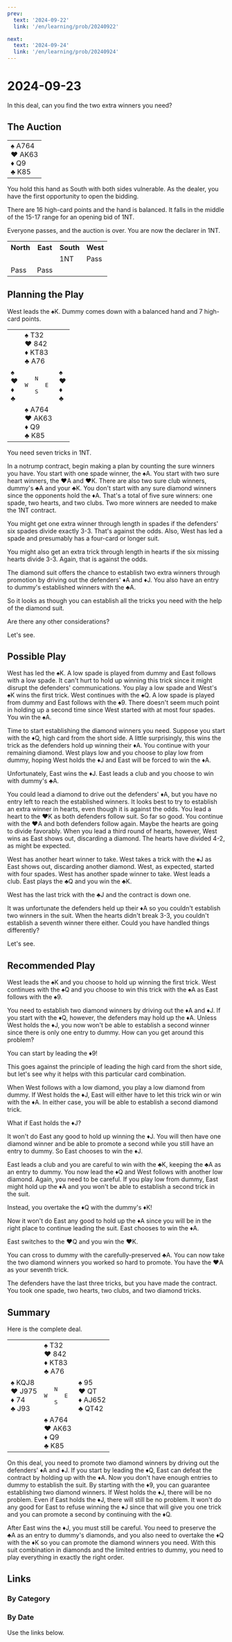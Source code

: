 ```yaml
---
prev:
  text: '2024-09-22'
  link: '/en/learning/prob/20240922'

next:
  text: '2024-09-24'
  link: '/en/learning/prob/20240924'
---
```


# 2024-09-23

In this deal, can you find the two extra winners you need?

<Badge type="warning" text="Play"/>

## The Auction

<table class="hand">
	<tr>
		<td>♠ A764<br>♥ AK63<br>♦ Q9<br>♣ K85</td>
	</tr>
</table>

You hold this hand as South with both sides vulnerable. As the dealer, you have the first opportunity to open the bidding.

There are 16 high-card points and the hand is balanced. It falls in the middle of the 15-17 range for an opening bid of 1NT.

Everyone passes, and the auction is over. You are now the declarer in 1NT.

<table class="auction">
	<tr>
		<th>North</th>
		<th>East</th>
		<th>South</th>
		<th>West</th>
	</tr>
	<tr>
		<td></td>
		<td></td>
		<td>1NT</td>
		<td>Pass</td>
	</tr>
	<tr>
		<td>Pass</td>
		<td>Pass</td>
		<td></td>
		<td></td>
	</tr>
</table>

## Planning the Play

West leads the ♠K. Dummy comes down with a balanced hand and 7 high-card points.

<table class="deal">
	<tr>
		<td></td>
		<td>♠ T32<br>♥ 842<br>♦ KT83<br>♣ A76</td>
		<td></td>
	</tr>
	<tr>
		<td>♠ <br>♥ <br>♦ <br>♣ </td>
		<td><pre>   N<br>W     E<br>   S</pre></td>
		<td>♠ <br>♥ <br>♦ <br>♣ </td>
	</tr>
	<tr>
		<td></td>
		<td>♠ A764<br>♥ AK63<br>♦ Q9<br>♣ K85</td>
		<td></td>
	</tr>
</table>

You need seven tricks in 1NT.

In a notrump contract, begin making a plan by counting the sure winners you have. You start with one spade winner, the ♠A. You start with two sure heart winners, the ♥A and ♥K. There are also two sure club winners, dummy's ♣A and your ♣K. You don't start with any sure diamond winners since the opponents hold the ♦A. That's a total of five sure winners: one spade, two hearts, and two clubs. Two more winners are needed to make the 1NT contract.

You might get one extra winner through length in spades if the defenders' six spades divide exactly 3-3. That's against the odds. Also, West has led a spade and presumably has a four-card or longer suit.

You might also get an extra trick through length in hearts if the six missing hearts divide 3-3. Again, that is against the odds.

The diamond suit offers the chance to establish two extra winners through promotion by driving out the defenders' ♦A and ♦J. You also have an entry to dummy's established winners with the ♣A.

So it looks as though you can establish all the tricks you need with the help of the diamond suit.

Are there any other considerations?

Let's see.

## Possible Play

West has led the ♠K. A low spade is played from dummy and East follows with a low spade. It can't hurt to hold up winning this trick since it might disrupt the defenders' communications. You play a low spade and West's ♠K wins the first trick. West continues with the ♠Q. A low spade is played from dummy and East follows with the ♠9. There doesn't seem much point in holding up a second time since West started with at most four spades. You win the ♠A.

Time to start establishing the diamond winners you need. Suppose you start with the ♦Q, high card from the short side. A little surprisingly, this wins the trick as the defenders hold up winning their ♦A. You continue with your remaining diamond. West plays low and you choose to play low from dummy, hoping West holds the ♦J and East will be forced to win the ♦A.

Unfortunately, East wins the ♦J. East leads a club and you choose to win with dummy's ♣A.

You could lead a diamond to drive out the defenders' ♦A, but you have no entry left to reach the established winners. It looks best to try to establish an extra winner in hearts, even though it is against the odds. You lead a heart to the ♥K as both defenders follow suit. So far so good. You continue with the ♥A and both defenders follow again. Maybe the hearts are going to divide favorably. When you lead a third round of hearts, however, West wins as East shows out, discarding a diamond. The hearts have divided 4-2, as might be expected.

West has another heart winner to take. West takes a trick with the ♠J as East shows out, discarding another diamond. West, as expected, started with four spades. West has another spade winner to take. West leads a club. East plays the ♣Q and you win the ♣K.

West has the last trick with the ♣J and the contract is down one.

It was unfortunate the defenders held up their ♦A so you couldn't establish two winners in the suit. When the hearts didn't break 3-3, you couldn't establish a seventh winner there either. Could you have handled things differently?

Let's see.

## Recommended Play

West leads the ♠K and you choose to hold up winning the first trick. West continues with the ♠Q and you choose to win this trick with the ♠A as East follows with the ♠9.

You need to establish two diamond winners by driving out the ♦A and ♦J.
If you start with the ♦Q, however, the defenders may hold up the ♦A. Unless West holds the ♦J, you now won't be able to establish a second winner since there is only one entry to dummy. How can you get around this problem?

You can start by leading the ♦9!

This goes against the principle of leading the high card from the short side, but let's see why it helps with this particular card combination.

When West follows with a low diamond, you play a low diamond from dummy. If West holds the ♦J, East will either have to let this trick win or win with the ♦A. In either case, you will be able to establish a second diamond trick.

What if East holds the ♦J?

It won't do East any good to hold up winning the ♦J. You will then have one diamond winner and be able to promote a second while you still have an entry to dummy. So East chooses to win the ♦J.

East leads a club and you are careful to win with the ♣K, keeping the ♣A as an entry to dummy. You now lead the ♦Q and West follows with another low diamond. Again, you need to be careful. If you play low from dummy, East might hold up the ♦A and you won't be able to establish a second trick in the suit.

Instead, you overtake the ♦Q with the dummy's ♦K!

Now it won't do East any good to hold up the ♦A since you will be in the right place to continue leading the suit. East chooses to win the ♦A.

East switches to the ♥Q and you win the ♥K.

You can cross to dummy with the carefully-preserved ♣A. You can now take the two diamond winners you worked so hard to promote. You have the ♥A as your seventh trick.

The defenders have the last three tricks, but you have made the contract. You took one spade, two hearts, two clubs, and two diamond tricks.

## Summary

Here is the complete deal.

<table class="deal">
	<tr>
		<td></td>
		<td>♠ T32<br>♥ 842<br>♦ KT83<br>♣ A76</td>
		<td></td>
	</tr>
	<tr>
		<td>♠ KQJ8<br>♥ J975<br>♦ 74<br>♣ J93</td>
		<td><pre>   N<br>W     E<br>   S</pre></td>
		<td>♠ 95<br>♥ QT<br>♦ AJ652<br>♣ QT42</td>
	</tr>
	<tr>
		<td></td>
		<td>♠ A764<br>♥ AK63<br>♦ Q9<br>♣ K85</td>
		<td></td>
	</tr>
</table>

On this deal, you need to promote two diamond winners by driving out the defenders' ♦A and ♦J. If you start by leading the ♦Q, East can defeat the contract by holding up with the ♦A. Now you don't have enough entries to dummy to establish the suit. By starting with the ♦9, you can guarantee establishing two diamond winners. If West holds the ♦J, there will be no problem. Even if East holds the ♦J, there will still be no problem. It won't do any good for East to refuse winning the ♦J since that will give you one trick and you can promote a second by continuing with the ♦Q.

After East wins the ♦J, you must still be careful. You need to preserve the ♣A as an entry to dummy's diamonds, and you also need to overtake the ♦Q with the ♦K so you can promote the diamond winners you need. With this suit combination in diamonds and the limited entries to dummy, you need to play everything in exactly the right order.

## Links

[<Badge type="tip" text="Go to Practice"/>](/en/practice/prob/20240923)

### By Category

[<Badge type="tip" text="<--"/>](/en/learning/prob/20240921)
[<Badge type="tip" text="Calendar"/>](/en/learning/calendar/202409)
[<Badge type="tip" text="-->"/>](/en/learning/prob/20240926)

### By Date

Use the links below.